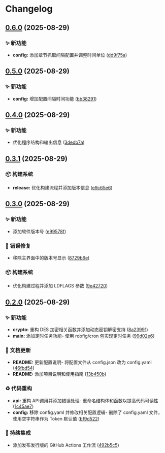 # Changelog

## [0.6.0](https://github.com/MEMLTS/JJFreeBooks-Go/compare/v0.5.0...v0.6.0) (2025-08-29)


### ✨ 新功能

* **config:** 添加章节抓取间隔配置并调整时间单位 ([dd9f75a](https://github.com/MEMLTS/JJFreeBooks-Go/commit/dd9f75a264f2d6ab727a977753cc114f1dec05c1))

## [0.5.0](https://github.com/MEMLTS/JJFreeBooks-Go/compare/v0.4.0...v0.5.0) (2025-08-29)


### ✨ 新功能

* **config:** 增加配置间隔时间功能 ([bb38291](https://github.com/MEMLTS/JJFreeBooks-Go/commit/bb38291447686d4daca788629746c7e24ea76f17))

## [0.4.0](https://github.com/MEMLTS/JJFreeBooks-Go/compare/v0.3.1...v0.4.0) (2025-08-29)


### ✨ 新功能

* 优化程序结构和输出信息 ([3dedb7a](https://github.com/MEMLTS/JJFreeBooks-Go/commit/3dedb7a0db1a6b02b479c69424d38b46b08fa031))

## [0.3.1](https://github.com/MEMLTS/JJFreeBooks-Go/compare/v0.3.0...v0.3.1) (2025-08-29)


### 📦️ 构建系统

* **release:** 优化构建流程并添加版本信息 ([e9c65e6](https://github.com/MEMLTS/JJFreeBooks-Go/commit/e9c65e6f5bd7842528d61afcd863142a6ffa250b))

## [0.3.0](https://github.com/MEMLTS/JJFreeBooks-Go/compare/v0.2.0...v0.3.0) (2025-08-29)


### ✨ 新功能

* 添加软件版本号 ([e99578f](https://github.com/MEMLTS/JJFreeBooks-Go/commit/e99578f84f8d7b7b4048731de83ac57e359bb8ac))


### 🐛 错误修复

* 移除主界面中的版本号显示 ([8729b6e](https://github.com/MEMLTS/JJFreeBooks-Go/commit/8729b6ef9b2de43d7e8c1aa63c41c27b6eee7b43))


### 📦️ 构建系统

* 优化构建过程并添加 LDFLAGS 参数 ([9e42720](https://github.com/MEMLTS/JJFreeBooks-Go/commit/9e4272016367105f6dfd3e1c27afb6cc200627af))

## [0.2.0](https://github.com/MEMLTS/JJFreeBooks-Go/compare/v0.1.0...v0.2.0) (2025-08-29)


### ✨ 新功能

* **crypto:** 重构 DES 加密相关函数并添加动态密钥解密支持 ([8a23991](https://github.com/MEMLTS/JJFreeBooks-Go/commit/8a23991a01ce748c0e1f5f0986f6646127054c52))
* **main:** 添加定时任务功能- 使用 robfig/cron 包实现定时任务 ([99d02e6](https://github.com/MEMLTS/JJFreeBooks-Go/commit/99d02e63040d7c6fa4f26f3b365861e03c9d098e))


### 📝 文档更新

* **README:** 更新配置说明- 将配置文件从 config.json 改为 config.yaml ([46fbd54](https://github.com/MEMLTS/JJFreeBooks-Go/commit/46fbd5498b987d68cb95655d6777e07efedf8d18))
* **README:** 添加项目说明和使用指南 ([13b450b](https://github.com/MEMLTS/JJFreeBooks-Go/commit/13b450ba1e8e57a0dc3ce19f44214d08d60868bc))


### ♻️ 代码重构

* **api:** 重构 API调用并添加错误处理- 重命名结构体和函数以提高代码可读性 ([1c45ae7](https://github.com/MEMLTS/JJFreeBooks-Go/commit/1c45ae7b8a3367e65bca059e2e178d7b95f7c970))
* **config:** 移除 config.yaml 并修改相关配置逻辑- 删除了 config.yaml 文件，使用空字符串作为 Token 默认值 ([bf9d522](https://github.com/MEMLTS/JJFreeBooks-Go/commit/bf9d52242fe529431c76ac0c91b9fb1235c0d68e))


### 🎡 持续集成

* 添加发布发行版的 GitHub Actions 工作流 ([492b5c5](https://github.com/MEMLTS/JJFreeBooks-Go/commit/492b5c5430d402e41a047735e81ed3f7d8d1a4c0))
